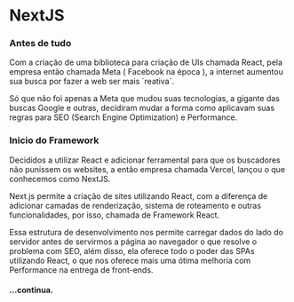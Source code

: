 # NextJS

### Antes de tudo

Com a criação de uma biblioteca para criação de UIs chamada React, pela empresa então chamada Meta ( Facebook na época ), a internet aumentou sua busca por fazer a web ser mais ´reativa´.

Só que não foi apenas a Meta que mudou suas tecnologias, a gigante das buscas Google e outras, decidiram mudar a forma como aplicavam suas regras para SEO (Search Engine Optimization) e Performance.

### Inicio do Framework

Decididos a utilizar React e adicionar ferramental para que os buscadores não punissem os websites, a então empresa chamada Vercel, lançou o que conhecemos como NextJS.

Next.js permite a criação de sites utilizando React, com a diferença de adicionar camadas de renderização, sistema de roteamento e outras funcionalidades, por isso, chamada de Framework React.

Essa estrutura de desenvolvimento nos permite carregar dados do lado do servidor antes de servirmos a página ao navegador o que resolve o problema com SEO, além disso, ela oferece todo o poder das SPAs utilizando React, o que nos oferece mais uma ótima melhoria com Performance na entrega de front-ends.

#### ...continua.